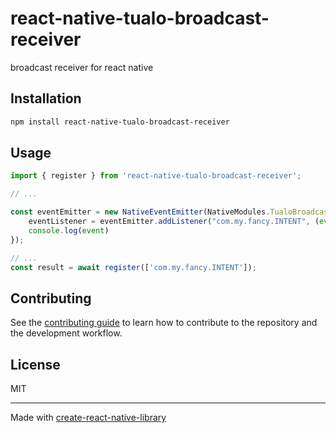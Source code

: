 # react-native-tualo-broadcast-receiver

broadcast receiver for react native

## Installation

```sh
npm install react-native-tualo-broadcast-receiver
```

## Usage

```js
import { register } from 'react-native-tualo-broadcast-receiver';

// ...

const eventEmitter = new NativeEventEmitter(NativeModules.TualoBroadcastReceiverModule);
    eventListener = eventEmitter.addListener("com.my.fancy.INTENT", (event) => {
    console.log(event) 
});

// ...
const result = await register(['com.my.fancy.INTENT']);
```

## Contributing

See the [contributing guide](CONTRIBUTING.md) to learn how to contribute to the repository and the development workflow.

## License

MIT

---

Made with [create-react-native-library](https://github.com/callstack/react-native-builder-bob)
